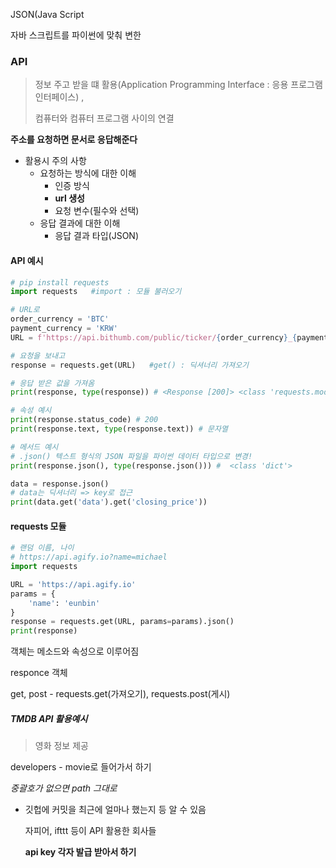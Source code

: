 JSON(Java Script

자바 스크립트를 파이썬에 맞춰 변한



### API

> 정보 주고 받을 떄 활용(Application Programming Interface : 응용 프로그램 인터페이스) , 
>
> 컴퓨터와 컴퓨터 프로그램 사이의 연결

**주소를 요청하면 문서로 응답해준다**

- 활용시 주의 사항
  - 요청하는 방식에 대한 이해
    - 인증 방식
    - **url 생성**
    - 요청 변수(필수와 선택)
  - 응답 결과에 대한 이해
    - 응답 결과 타입(JSON)



#### API 예시

```python
# pip install requests 
import requests   #import : 모듈 불러오기

# URL로
order_currency = 'BTC' 
payment_currency = 'KRW' 
URL = f'https://api.bithumb.com/public/ticker/{order_currency}_{payment_currency}'

# 요청을 보내고
response = requests.get(URL)   #get() : 딕셔너리 가져오기

# 응답 받은 값을 가져옴
print(response, type(response)) # <Response [200]> <class 'requests.models.Response'>

# 속성 예시
print(response.status_code) # 200 
print(response.text, type(response.text)) # 문자열

# 메서드 예시
# .json() 텍스트 형식의 JSON 파일을 파이썬 데이터 타입으로 변경!
print(response.json(), type(response.json())) #  <class 'dict'>

data = response.json()
# data는 딕셔너리 => key로 접근
print(data.get('data').get('closing_price'))
```



#### requests 모듈

```python
# 랜덤 이름, 나이
# https://api.agify.io?name=michael
import requests

URL = 'https://api.agify.io'
params = {
    'name': 'eunbin'
}
response = requests.get(URL, params=params).json()
print(response)
```

객체는 메소드와 속성으로 이루어짐

responce 객체

get, post - requests.get(가져오기), requests.post(게시)



##### TMDB API 활용예시

>  영화 정보 제공

developers - movie로 들어가서 하기

*중괄호가 없으면 path 그대로*

- 깃헙에 커밋을 최근에 얼마나 했는지 등 알 수 있음

  자피어, ifttt 등이 API 활용한 회사들

  

  **api key 각자 발급 받아서 하기**